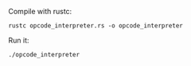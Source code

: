 Compile with rustc:

```
rustc opcode_interpreter.rs -o opcode_interpreter
```

Run it:
```
./opcode_interpreter
```
